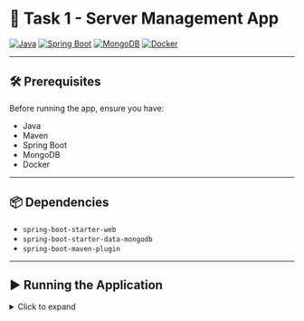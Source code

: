 
# 🚀 Task 1 - Server Management App

[![Java](https://img.shields.io/badge/Java-17-blue?logo=java)](https://www.java.com/)
[![Spring Boot](https://img.shields.io/badge/Spring%20Boot-3.0-brightgreen?logo=springboot)](https://spring.io/projects/spring-boot)
[![MongoDB](https://img.shields.io/badge/MongoDB-6.0-green?logo=mongodb)](https://www.mongodb.com/)
[![Docker](https://img.shields.io/badge/Docker-24.0-blue?logo=docker)](https://www.docker.com/)
  

---

## 🛠 Prerequisites

Before running the app, ensure you have:

- Java
- Maven
- Spring Boot
- MongoDB
- Docker

---

## 📦 Dependencies

- `spring-boot-starter-web`
- `spring-boot-starter-data-mongodb`
- `spring-boot-maven-plugin`

---

## ▶️ Running the Application

<details>
<summary>Click to expand</summary>

1. Open `/task1` in your preferred IDE (VS Code ❤️ recommended).  
2. Wait for dependencies and pre-build tasks to finish.  
3. Build the project:

```bash
mvn clean install
```
![mv clean install]("C:\Users\varsh\Downloads\mvncleaninstall.png")
